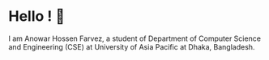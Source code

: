# Hello ! 👋 
I am Anowar Hossen Farvez, a student of Department of Computer Science and Engineering (CSE) at University of Asia Pacific at Dhaka, Bangladesh.


